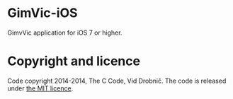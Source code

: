 GimVic-iOS
==========

GimvVic application for iOS 7 or higher.

Copyright and licence
=====================

Code copyright 2014-2014, The C Code, Vid Drobnič. The code is released under <a href = "http://github.com/DzinVision/GimVic-iOS/blob/master/LICENCE">the MIT licence</a>.
